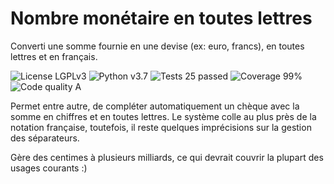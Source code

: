 # Nombre monétaire en toutes lettres
Converti une somme fournie en une devise (ex: euro, francs), en toutes lettres et en français.

![License LGPLv3](https://img.shields.io/badge/license-LGPLv3-blue "License LGPLv3")
![Python v3.7](https://img.shields.io/badge/python-v3.7-blue "Python v3.7")
![Tests 25 passed](https://img.shields.io/badge/tests-25%20passed-green "Tests 25 passed")
![Coverage 99%](https://img.shields.io/badge/coverage-99%25-green "Coverage 99%")
![Code quality A](https://img.shields.io/badge/code%20quality-A-green "Code quality A")

Permet entre autre, de compléter automatiquement un chèque avec la somme en chiffres et en toutes lettres.
Le système colle au plus près de la notation française, toutefois, il reste quelques imprécisions sur la gestion des séparateurs.

Gère des centimes à plusieurs milliards, ce qui devrait couvrir la plupart des usages courants :)
